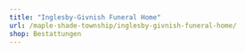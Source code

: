 ```yaml
---
title: "Inglesby-Givnish Funeral Home"
url: /maple-shade-township/inglesby-givnish-funeral-home/
shop: Bestattungen
---
```


